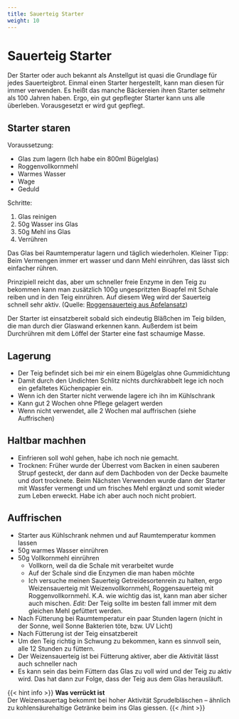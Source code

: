 ```yaml
---
title: Sauerteig Starter 
weight: 10
---
```


# Sauerteig Starter

Der Starter oder auch bekannt als Anstellgut ist quasi die Grundlage für jedes Sauerteigbrot. Einmal einen Starter hergestellt, kann man diesen für immer verwenden. Es heißt das manche Bäckereien ihren Starter seitmehr als 100 Jahren haben. Ergo, ein gut gepflegter Starter kann uns alle überleben. Vorausgesetzt er wird gut gepflegt.

## Starter staren

Voraussetzung:

* Glas zum lagern (Ich habe ein 800ml Bügelglas)
* Roggenvollkornmehl
* Warmes Wasser
* Wage
* Geduld

Schritte:

1. Glas reinigen
2. 50g Wasser ins Glas
3. 50g Mehl ins Glas
4. Verrühren

Das Glas bei Raumtemperatur lagern und täglich wiederholen.
Kleiner Tipp: Beim Vermengen immer ert wasser und dann Mehl einrühren, das lässt sich einfacher rühren.

Prinzipiell reicht das, aber um schneller freie Enzyme in den Teig zu bekommen kann man zusätzlich 100g ungespritzten Bioapfel mit Schale reiben und in den Teig einrühren. Auf diesem Weg wird der Sauerteig schnell sehr aktiv. (Quelle: [Roggensauerteig aus Apfelansatz](https://www.zimtkringel.org/2017/10/02/roggensauerteig-aus-apfelansatz/))

Der Starter ist einsatzbereit sobald sich eindeutig Bläßchen im Teig bilden, die man durch dier Glaswand erkennen kann. Außerdem ist beim Durchrühren mit dem Löffel der Starter eine fast schaumige Masse.

## Lagerung

* Der Teig befindet sich bei mir ein einem Bügelglas ohne Gummidichtung
* Damit durch den Undichten Schlitz nichts durchkrabbelt lege ich noch ein gefaltetes Küchenpapier ein. 
* Wenn ich den Starter nicht verwende lagere ich ihn im Kühlschrank
* Kann gut 2 Wochen ohne Pflege gelagert werden
* Wenn nicht verwendet, alle 2 Wochen mal auffrischen (siehe Auffrischen)

## Haltbar machhen

* Einfrieren soll wohl gehen, habe ich noch nie gemacht.
* Trocknen: Früher wurde der Überrest vom Backen in einen sauberen Strupf gesteckt, der dann auf dem Dachboden von der Decke baumelte und dort trocknete. Beim Nächsten Verwenden wurde dann der Starter mit Wassfer vermengt und um frisches Mehl ergänzt und somit wieder zum Leben erweckt. Habe ich aber auch noch nicht probiert.

## Auffrischen

* Starter aus Kühlschrank nehmen und auf Raumtemperatur kommen lassen
* 50g warmes Wasser einrühren
* 50g Vollkornmehl einrühren 
  * Vollkorn, weil da die Schale mit verarbeitet wurde
  * Auf der Schale sind die Enzymen die man haben möchte
  * Ich versuche meinen Sauerteig Getreidesortenrein zu halten, ergo Weizensauerteig mit Weizenvollkornmehl, Roggensauerteig mit Roggenvollkornmehl. K.A. wie wichtig das ist, kann man aber sicher auch mischen. _Edit:_ Der Teig sollte im besten fall immer mit dem gleichen Mehl gefüttert werden.
* Nach Fütterung bei Raumtemperatur ein paar Stunden lagern (nicht in der Sonne, weil Sonne Bakterien töte, bzw. UV Licht)
* Nach Fütterung ist der Teig einsatzbereit
* Um den Teig richtig in Schwung zu bekommen, kann es sinnvoll sein, alle 12 Stunden zu füttern.
* Der Weizensauerteig ist bei Fütterung aktiver, aber die Aktivität lässt auch schneller nach
* Es kann sein das beim Füttern das Glas zu voll wird und der Teig zu aktiv wird. Das hat dann zur Folge, dass der Teig aus dem Glas herausläuft.

{{< hint info >}}
**Was verrückt ist**  
Der Weizensauertag bekommt bei hoher Aktivität Sprudelbläschen – ähnlich zu kohlensäurehaltige Getränke beim ins Glas giessen.
{{< /hint >}}
